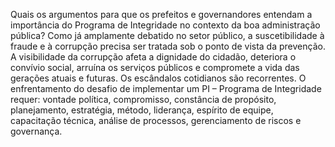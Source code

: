 Quais os argumentos para que os prefeitos e governandores entendam a importância do Programa de Integridade no contexto da boa administração pública?
Como já amplamente debatido no setor público, a suscetibilidade à fraude e à corrupção precisa ser tratada sob o ponto de vista da prevenção. A visibilidade da corrupção afeta a dignidade do cidadão, deteriora o convívio social, arruína os serviços públicos e compromete a vida das gerações atuais e futuras. Os escândalos cotidianos são recorrentes.
O enfrentamento do desafio de implementar um PI – Programa de Integridade requer: vontade política, compromisso, constância de propósito, planejamento, estratégia, método, liderança, espírito de equipe, capacitação técnica, análise de processos, gerenciamento de riscos e governança.
